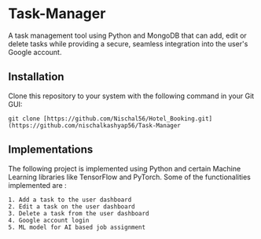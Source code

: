 # Task-Manager
A task management tool using Python and MongoDB that can add, edit or delete tasks while providing a secure, seamless integration into the user's Google account.

## Installation

Clone this repository to your system with the following command in your Git GUI:

```
git clone [https://github.com/Nischal56/Hotel_Booking.git](https://github.com/nischalkashyap56/Task-Manager
```
## Implementations

The following project is implemented using Python and certain Machine Learning libraries like TensorFlow and PyTorch. Some of the functionalities implemented are :
```
1. Add a task to the user dashboard
2. Edit a task on the user dashboard
3. Delete a task from the user dashboard
4. Google account login
5. ML model for AI based job assignment
```
